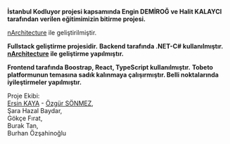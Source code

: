 **İstanbul Kodluyor projesi kapsamında Engin DEMİROĞ ve Halit KALAYCI tarafından verilen eğitimimizin bitirme projesi.**

[nArchitecture](https://devarchitecture.netlify.app/) ile geliştirilmiştir.

**Fullstack geliştirme projesidir.**
**Backend tarafında .NET-C# kullanılmıştır. [nArchitecture](https://devarchitecture.netlify.app/) ile geliştirme yapılmıştır.**

**Frontend tarafında Boostrap, React, TypeScript kullanılmıştır.** 
**Tobeto platformunun temasına sadık kalınmaya çalışırmıştır. Belli noktalarında iyileştirmeler yapılmıştır.**

Proje Ekibi:  
[Ersin KAYA](https://github.com/ersin-kaya) - [Özgür SÖNMEZ](https://github.com/OzgurSonmez),  
Şara Hazal Baydar,  
Gökçe Fırat,  
Burak Tan,  
Burhan Özşahinoğlu
